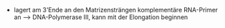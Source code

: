 - lagert am 3'Ende an den Matrizensträngen komplementäre RNA-Primer an --> DNA-Polymerase III, kann mit der Elongation beginnen